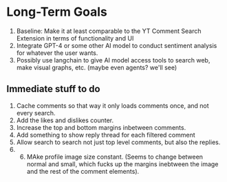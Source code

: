 # Long-Term Goals

1. Baseline: Make it at least comparable to the YT Comment Search Extension in terms of functionality and UI
2. Integrate GPT-4 or some other AI model to conduct sentiment analysis for whatever the user wants.
3. Possibly use langchain to give AI model access tools to search web, make visual graphs, etc. (maybe even agents? we'll see)

## Immediate stuff to do

1. Cache comments so that way it only loads comments once, and not every search.
2. Add the likes and dislikes counter.
3. Increase the top and bottom margins inbetween comments.
4. Add something to show reply thread for each filtered comment
5. Allow search to search not just top level comments, but also the replies.
6. 6. MAke profile image size constant. (Seems to change between normal and small, which fucks up the margins inebtween the image and the rest of the comment elements).
